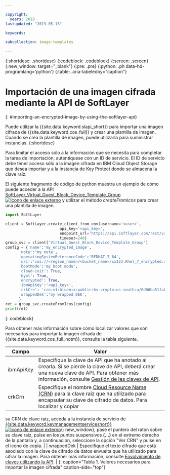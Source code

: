 ```yaml
---

copyright:
  years: 2018
lastupdated: "2019-05-13"

keywords:

subcollection: image-templates

---
```


{:shortdesc: .shortdesc}
{:codeblock: .codeblock}
{:screen: .screen}
{:new_window: target="_blank"}
{:pre: .pre}
{:python: .ph data-hd-programlang='python'}
{:table: .aria-labeledby="caption"}


# Importación de una imagen cifrada mediante la API de SoftLayer
{: #importing-an-encrypted-image-by-using-the-softlayer-api}

Puede utilizar la {{site.data.keyword.slapi_short}} para importar una imagen cifrada de {{site.data.keyword.cos_full}} y crear una plantilla de imagen. Cuando se crea la plantilla de imagen, puede utilizarla para suministrar instancias.
{:shortdesc}

Para limitar el acceso sólo a la información que se necesita para completar la tarea de importación, autentíquese con un ID de servicio. El ID de servicio debe tener acceso sólo a la imagen cifrada en IBM Cloud Object Storage que desea importar y a la instancia de Key Protect donde se almacena la clave raíz.  

El siguiente fragmento de código de python muestra un ejemplo de cómo puede acceder a la API [SoftLayer_Virtual_Guest_Block_Device_Template_Group ![Icono de enlace externo](../../icons/launch-glyph.svg "Icono de enlace externo")](https://sldn.softlayer.com/reference/services/SoftLayer_Virtual_Guest_Block_Device_Template_Group/) y utilizar el método _createFromIcos_ para crear una plantilla de imagen.

```python
import SoftLayer

client = SoftLayer.create_client_from_env(username='<user>',
                        api_key='<api_key>',
                        endpoint_url='https://api.softlayer.com/rest/v3',
                        timeout=240)
group_svc = client['Virtual_Guest_Block_Device_Template_Group']
config = {'name':'my_encrypted_image',
      'note':'my note',
      'operatingSystemReferenceCode':'REDHAT_7_64',
      'uri':'cos://<region_name>/<bucket_name>/xx123.Rhel_7_encrypted.raw',
      'bootMode':'my boot mode',
      'cloud-init': True,
      'byol': True,
      'encrypted': True,
      'ibmApiKey':'<api_key>',
      'crkCrn': 'crn:v1:bluemix:public:hs-crypto:us-south:a/0d06ba51fa0e431290956d1761da1b7b:5ef6cebe-26d7-4ef3-abdc-fb50f345780f:key:a9640391-aec5-4c86-8942-6e6c59bb40b5',
      'wrappedDek':'my wrapped DEK',
      }
ret = group_svc.createFromIcos(config)
print(ret)
```
{: codeblock}


Para obtener más información sobre cómo localizar valores que son necesarios para importar la imagen cifrada de {{site.data.keyword.cos_full_notm}}, consulte la tabla siguiente.

| Campo    | Valor   |
| -------- | ------- |
| ibmApiKey | Especifique la clave de API que ha anotado al crearla. Si se pierde la clave de API, deberá crear una nueva clave de API. Para obtener más información, consulte [Gestión de las claves de API](/docs/iam?topic=iam-userapikey#userapikey). |
| crkCrn | Especifique el nombre [Cloud Resource Name (CRN)](/docs/overview?topic=overview-crn) para la clave raíz que ha utilizado para encapsular su clave de cifrado de datos.  Para localizar y copiar
su CRN de clave raíz, acceda a la instancia de servicio de [{{site.data.keyword.keymanagementserviceshort}} ![Icono de enlace externo](../../icons/launch-glyph.svg "Icono de enlace externo")](https://cloud.ibm.com/resources){: new_window},
pase el puntero del ratón sobre su clave raíz, pulse en los puntos suspensivos **(...)** en el extremo derecho de la pantalla y, a continuación, seleccione la opción
"Ver CRN" y pulse en el icono de copia.  |
| wrappedDek | Especifique el texto cifrado que está asociado con la clave de cifrado de datos envuelta que ha utilizado para cifrar la imagen. Para obtener más información, consulte [Envolvimiento de claves utilizando la API](/docs/services/key-protect?topic=key-protect-wrap-keys#wrap-keys). |
{: caption="Tabla 1. Valores necesarios para importar la imagen cifrada" caption-side="top"}
